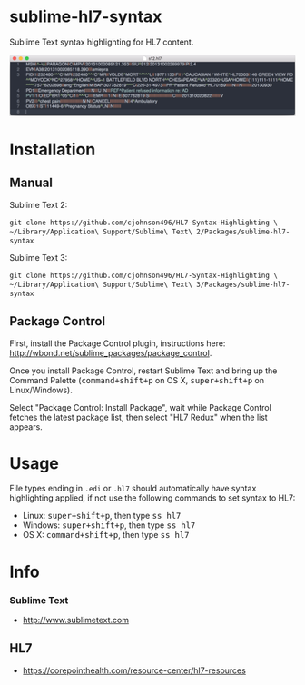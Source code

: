 sublime-hl7-syntax
==================

Sublime Text syntax highlighting for HL7 content.

![hl7.png](hl7.png)

# Installation

## Manual

Sublime Text 2:

    git clone https://github.com/cjohnson496/HL7-Syntax-Highlighting \
    ~/Library/Application\ Support/Sublime\ Text\ 2/Packages/sublime-hl7-syntax

Sublime Text 3:

    git clone https://github.com/cjohnson496/HL7-Syntax-Highlighting \
    ~/Library/Application\ Support/Sublime\ Text\ 3/Packages/sublime-hl7-syntax

## Package Control

First, install the Package Control plugin, instructions here: http://wbond.net/sublime_packages/package_control.

Once you install Package Control, restart Sublime Text and bring up the Command Palette (<kbd>command+shift+p</kbd> on OS X, <kbd>super+shift+p</kbd> on Linux/Windows).

Select "Package Control: Install Package", wait while Package Control fetches the latest package list, then select "HL7 Redux" when the list appears.

# Usage

File types ending in `.edi` or `.hl7` should automatically have syntax highlighting applied, if not use the following commands to set syntax to HL7:
- Linux: <kbd>super+shift+p</kbd>, then type <kbd>ss hl7</kbd>
- Windows: <kbd>super+shift+p</kbd>, then type <kbd>ss hl7</kbd>
- OS X: <kbd>command+shift+p</kbd>, then type <kbd>ss hl7</kbd>

# Info

### Sublime Text

- http://www.sublimetext.com

## HL7 
- https://corepointhealth.com/resource-center/hl7-resources
